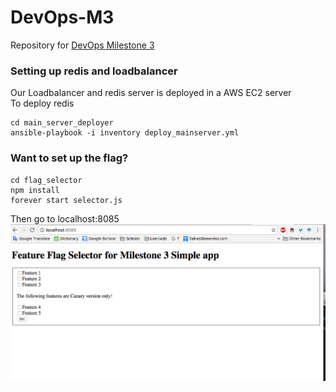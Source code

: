 # DevOps-M3
Repository for [DevOps Milestone 3](https://github.com/CSC-DevOps/Course/blob/master/Project/M3.md)  

### Setting up redis and loadbalancer
Our Loadbalancer and redis server is deployed in a AWS EC2 server  
To deploy redis
```
cd main_server_deployer
ansible-playbook -i inventory deploy_mainserver.yml
```

### Want to set up the flag?
```
cd flag_selector
npm install
forever start selector.js
```
Then go to localhost:8085  
![flag](README_img/flag.png)
